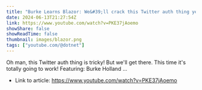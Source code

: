 ```yaml
---
title: "Burke Learns Blazor: We&#39;ll crack this Twitter auth thing yet..."
date: 2024-06-13T21:27:54Z
link: https://www.youtube.com/watch?v=PKE37jAoemo
showShare: false
showReadTime: false
thumbnail: images/blazor.png
tags: ["youtube.com/@dotnet"]
---
```

Oh man, this Twitter auth thing is tricky! But we'll get there. This time it's totally going to work! Featuring: Burke Holland ...

- Link to article: https://www.youtube.com/watch?v=PKE37jAoemo